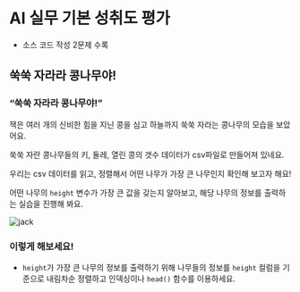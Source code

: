 # AI 실무 기본 성취도 평가

- 소스 코드 작성 2문제 수록

## 쑥쑥 자라라 콩나무야!
### “쑥쑥 자라라 콩나무야!”

잭은 여러 개의 신비한 힘을 지닌 콩을 심고 하늘까지 쑥쑥 자라는 콩나무의 모습을 보았어요.

쑥쑥 자란 콩나무들의 키, 둘레, 열린 콩의 갯수 데이터가 csv파일로 만들어져 있네요.

우리는 csv 데이터를 읽고, 정렬해서 어떤 나무가 가장 큰 나무인지 확인해 보고자 해요!

어떤 나무의 `height` 변수가 가장 큰 값을 갖는지 알아보고, 해당 나무의 정보를 출력하는 실습을 진행해 봐요.

![jack](https://user-images.githubusercontent.com/61646760/146124922-2a2fe612-cdfb-42c0-aa8a-5d6f89ca0743.png)

### 이렇게 해보세요!

- `height`가 가장 큰 나무의 정보를 출력하기 위해 나무들의 정보를 `height` 컬럼을 기준으로 내림차순 정렬하고 인덱싱이나 `head()` 함수를 이용하세요.
